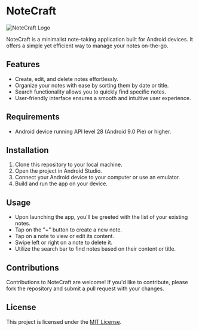 # NoteCraft

![NoteCraft Logo](note_craft_logo.png)

NoteCraft is a minimalist note-taking application built for Android devices. It offers a simple yet efficient way to manage your notes on-the-go.

## Features

- Create, edit, and delete notes effortlessly.
- Organize your notes with ease by sorting them by date or title.
- Search functionality allows you to quickly find specific notes.
- User-friendly interface ensures a smooth and intuitive user experience.

## Requirements

- Android device running API level 28 (Android 9.0 Pie) or higher.

## Installation

1. Clone this repository to your local machine.
2. Open the project in Android Studio.
3. Connect your Android device to your computer or use an emulator.
4. Build and run the app on your device.

## Usage

- Upon launching the app, you'll be greeted with the list of your existing notes.
- Tap on the "+" button to create a new note.
- Tap on a note to view or edit its content.
- Swipe left or right on a note to delete it.
- Utilize the search bar to find notes based on their content or title.

## Contributions

Contributions to NoteCraft are welcome! If you'd like to contribute, please fork the repository and submit a pull request with your changes.

## License

This project is licensed under the [MIT License](LICENSE).

